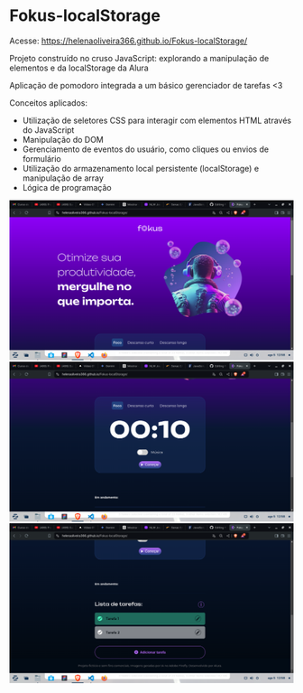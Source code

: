 # Fokus-localStorage
Acesse: https://helenaoliveira366.github.io/Fokus-localStorage/

Projeto construído no cruso JavaScript: explorando a manipulação de elementos e da localStorage da Alura

Aplicação de pomodoro integrada a um básico gerenciador de tarefas <3

Conceitos aplicados:
+ Utilização de seletores CSS para interagir com elementos HTML através do JavaScript
+ Manipulação do DOM
+ Gerenciamento de eventos do usuário, como cliques ou envios de formulário
+ Utilização do armazenamento local persistente (localStorage) e manipulação de array
+ Lógica de programação

<img src="Img-projeto/contexto.png">
<img src="Img-projeto/cronometro.png">
<img src="Img-projeto/tarefas.png">
